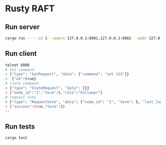 # Rusty RAFT

## Run server
```bash
cargo run -- --id 1 --peers 127.0.0.1:8081,127.0.0.1:8082 --addr 127.0.0.1:8080 --log-path /Users/voldemar/projects/rusty-raft/data/node_1.json
```

## Run client
```bash
telnet 8080
# set command
> {"type": "SetRequest", "data": {"command": "set 123"}}
<  {"ok":true}
# state command 
> {"type": "StateRequest", "data": {}}
< {"node_id":"1","term":5,"role":"Follower"}
# request vote
> {"type": "RequestVote", "data": {"node_id": "2", "term": 5, "last_log_term": 0, "last_log_index": 0}}
< {"success":true,"term":5}
--  

```

## Run tests
```bash
cargo test
```